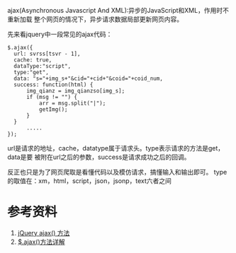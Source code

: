 

  ajax(Asynchronous Javascript And XML):异步的JavaScript和XML，作用时不重新加载
整个网页的情况下，异步请求数据局部更新网页内容。

  先来看jquery中一段常见的ajax代码：
  ```
$.ajax({
    url: svrss[tsvr - 1],
    cache: true,
    dataType:"script",
    type:"get",
    data: "s="+img_s+"&cid="+cid+"&coid="+coid_num,
    success: function(html) {
        img_qianz = img_qianzso[img_s];
        if (msg != "") {
            arr = msg.split("|");
            getImg();
        }
    }
        .....
});
  ```

  url是请求的地址，cache，datatype属于请求头。type表示请求的方法是get，data是要
被附在url之后的参数，success是请求成功之后的回调。

  反正也只是为了网页爬取是看懂代码以及模仿请求，搞懂输入和输出即可。
  type的取值在：xm，html，script，json，jsonp，text六者之间

# 参考资料
1. [jQuery ajax() 方法](http://www.runoob.com/jquery/ajax-ajax.html)
2. [$.ajax()方法详解](http://www.cnblogs.com/tylerdonet/p/3520862.html)